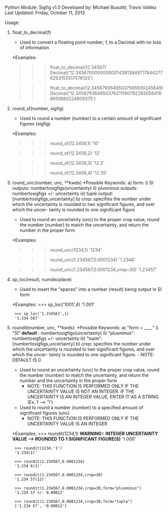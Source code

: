 Python Module: Sigfig v1.0
Developed by: Michael Busuttil, Travis Valdez
Last Updated: Friday, October 11, 2013

Usage:

1) float_to_decimal(f)
	- Used to convert a floating point number, f, to a Decimal with no loss
	of information

	*Examples:
	>>> float_to_decimal(12.34567)
	Decimal('12.3456700000000001438138497178442776203155517578125')

	>>> float_to_decimal(12.34567936495037565930245649)
	Decimal('12.3456793649503762111407922930084168910980224609375')

2) round_sf(number, sigfig)
	- Used to round a number (number) to a certain amount of significant
	figures (sigfig)

	*Examples:
	>>> round_sf(12.3456,1)
	'10'

	>>> round_sf(12.3456,2)
	'12'

	>>> round_sf(12.3456,3)
	'12.3'

	>>> round_sf(12.3456,4)
	'12.35'

3) round_unc(number, unc, **kwds)
	*Possible Keywords:
		a) form:
			i) SI outputs: numbertosigfigs(uncertainty)
			ii) plusminus outputs: numbertosigfigs +/- uncertainty
			iii) tuple output: [numbertosigfigs,uncertainty]
		b) crop: specifies the number under which the uncertainty is
		rounded to two significant figures, and over which the uncer-
		tainty is rounded to one significant figure

	- Used to round an uncertainty (unc) to the proper crop value, round
	the number (number) to match the uncertainty, and return the number
	in the proper form

	*Examples:
	>>> round_unc(1234,1)
	'1234'

	>>> round_unc(1.234567,0.0001234)
	'1.2346'

	>>> round_unc(1.234567,0.0001234,crop=30)
	'1.23457'

4) sp_loc(result, numdecplace)
	- Used to insert the "spaces" into a number (result) being output
	in SI form

	*Examples:
		>>> sp_loc('1001',4)
		'1 001'

		>>> sp_loc('1.234567',1)
		'1.234 567'

5) roundit(number, unc, **kwds):
	*Possible Keywords:
		a) "form = ____"
			i) "SI" **default** : numbertosigfigs(uncertainty)
			ii) "plusminus": numbertosigfigs +/- uncertainty
			iii) "tuple": [numbertosigfigs,uncertainty]
		b) crop: specifies the number under which the uncertainty is
		rounded to two significant figures, and over which the uncer-
		tainty is rounded to one significant figure.
			- NOTE: DEFAULT IS 0

	- Used to round an uncertainty (unc) to the proper crop value, round
	the number (number) to match the uncertainty, and return the number
	and the uncertainty in the proper form
		- NOTE: THIS FUNCTION IS PERFORMED ONLY IF THE UNCERTAINTY
		VALUE IS NOT AN INTEGER. IF THE UNCERTAINTY IS AN INTEGER
		VALUE, ENTER IT AS A STRING (Ex. 1 --> '1')
	- Used to round a number (number) to a specified amount of significant
	figures (unc)
		- NOTE: THIS FUNCTION IS PERFORMED ONLY IF THE UNCERTAINTY
		VALUE IS AN INTEGER

	*Examples:
		>>> roundit(1234,1)
		**WARNING:: INTEGER UNCERTAINTY VALUE --> ROUNDED TO**
		**1 SIGNIFICANT FIGURE(S)**
		'1 000'

		>>> roundit(1234,'1')
		'1 234(1)'

		>>> roundit(1.234567,0.0001234)
		'1.234 6(1)'

		>>> roundit(1.234567,0.0001234,crop=30)
		'1.234 57(12)'

		>>> roundit(1.234567,0.0001234,crop=30,form="plusminus")
		'1.234 57 +/- 0.00012'

		>>> roundit(1.234567,0.0001234,crop=30,form="tuple")
		['1.234 57', '0.00012']

